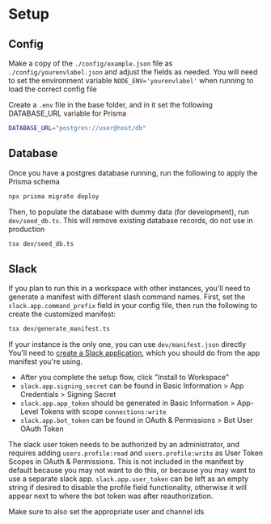 # Setup

## Config

Make a copy of the `./config/example.json` file as `./config/yourenvlabel.json` and adjust the fields as needed. You will need to set the environment variable `NODE_ENV='yourenvlabel'` when running to load the correct config file

Create a `.env` file in the base folder, and in it set the following DATABASE_URL variable for Prisma

```bash
DATABASE_URL="postgres://user@host/db"
```

## Database

Once you have a postgres database running, run the following to apply the Prisma schema

```bash
npx prisma migrate deploy
```

Then, to populate the database with dummy data (for development), run `dev/seed_db.ts`. This will remove existing database records, do not use in production

```bash
tsx dev/seed_db.ts
```

## Slack

If you plan to run this in a workspace with other instances, you'll need to generate a manifest with different slash command names. First, set the `slack.app.command_prefix` field in your config file, then run the following to create the customized manifest:

```bash
tsx dev/generate_manifest.ts
```

If your instance is the only one, you can use `dev/manifest.json` directly
You'll need to [create a Slack application](https://api.slack.com/apps), which you should do from the app manifest you're using.

-   After you complete the setup flow, click "Install to Workspace"
-   `slack.app.signing_secret` can be found in Basic Information > App Credentials > Signing Secret
-   `slack.app.app_token` should be generated in Basic Information > App-Level Tokens with scope `connections:write`
-   `slack.app.bot_token` can be found in OAuth & Permissions > Bot User OAuth Token

The slack user token needs to be authorized by an administrator, and requires adding `users.profile:read` and `users.profile:write` as User Token Scopes in OAuth & Permissions. This is not included in the manifest by default because you may not want to do this, or because you may want to use a separate slack app.
`slack.app.user_token` can be left as an empty string if desired to disable the profile field functionality, otherwise it will appear next to where the bot token was after reauthorization.

Make sure to also set the appropriate user and channel ids
